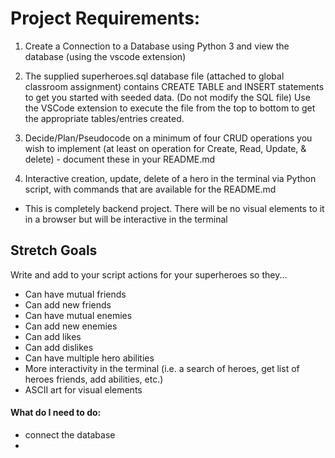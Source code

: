 # Project Requirements:

1. Create a Connection to a Database using Python 3 and view the database (using the vscode extension)

2. The supplied superheroes.sql database file (attached to global classroom assignment) contains CREATE TABLE and INSERT statements to get you started with seeded data. (Do not modify the SQL file) Use the VSCode extension to execute the file from the top to bottom to get the appropriate tables/entries created.

3. Decide/Plan/Pseudocode on a minimum of four CRUD operations you wish to implement (at least on operation for Create, Read, Update, & delete) - document these in your README.md

4. Interactive creation, update, delete of a hero in the terminal via Python script, with commands that are available for the README.md

- This is completely backend project. There will be no visual elements to it in a browser but will be interactive in the terminal

## Stretch Goals

Write and add to your script actions for your superheroes so they...

- Can have mutual friends
- Can add new friends
- Can have mutual enemies
- Can add new enemies
- Can add likes 
- Can add dislikes
- Can have multiple hero abilities
- More interactivity in the terminal (i.e. a search of heroes, get list of heroes friends, add abilities, etc.)
- ASCII art for visual elements 

#### What do I need to do: 

- connect the database
- 